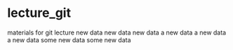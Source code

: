 lecture_git
===========

materials for git lecture
new data
new data
new data
a new data
a new data
a new data
some new data
some new data
